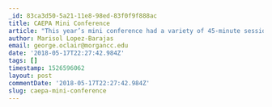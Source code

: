 ```yaml
---
_id: 83ca3d50-5a21-11e8-98ed-83f0f9f888ac
title: CAEPA Mini Conference
article: "This year’s mini conference had a variety of 45-minute sessions that covered topics relevant to our Adult Education programs. It was difficult to choose just one because all of the sessions provided useful and interesting information. I chose sessions based on what I thought to be the most useful for my GED classes. Creating a “Data-Driven Culture” was the first session I attended. It talked about the assessment and evaluation process for the District 11 Adult & Family Education students’ test scores. Mellissa Burkhardt had broken down her process of data analysis in hopes of having us implement a system such as that in our programs. She stressed that it was important in order to meet the needs of each individual student. \r\n\tThe second session I attended was “Basic Math Formative Assessment”. I found that to be particularly useful because she had given us a sample test that showed the specific skills a student may or may not be lacking. Knowing what skill a student needs to master in math is useful because, if we run into a road block, we can go back to the basics and teach that skill. It is something I absolutely want to implement in to my lessons. I think this structure can be used for every subject, rather than just math. \r\n\tI wish I was able to attend more sessions. CAEPA offers a lot of great teaching strategies, materials, and new ideas on improving our programs."
author: Marisol Lopez-Barajas
email: george.oclair@morgancc.edu
date: '2018-05-17T22:27:42.984Z'
tags: []
timestamp: 1526596062
layout: post
commentDate: '2018-05-17T22:27:42.984Z'
slug: caepa-mini-conference
---
```

 
